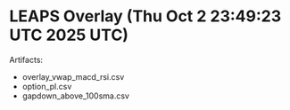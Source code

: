# LEAPS Overlay (Thu Oct  2 23:49:23 UTC 2025 UTC)

Artifacts:
- overlay_vwap_macd_rsi.csv
- option_pl.csv
- gapdown_above_100sma.csv
